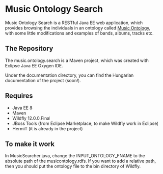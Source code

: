 # Music Ontology Search
Music Ontology Search is a RESTful Java EE web application, which provides browsing the individuals in an ontology called [Music Ontology](http://musicontology.com/), with some little modifications and examples of bands, albums, tracks etc.

## The Repository
The music.ontology.search is a Maven project, which was created with Eclipse Java EE Oxygen IDE.

Under the documentation directory, you can find the Hungarian documentation of the project (soon!).

## Requires
- Java EE 8
- Maven
- Wildfly 12.0.0.Final
- JBoss Tools (from Eclipse Marketplace, to make Wildfly work in Eclipse)
- HermiT (it is already in the project)

## To make it work
In MusicSearcher.java, change the INPUT_ONTOLOGY_FNAME to the absolute path of the musicontology.rdfs. If you want to add a relative path, then you should put the ontology file to the bin directory of Wildfly.
